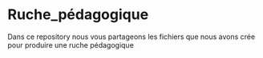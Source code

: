 # Ruche_pédagogique

Dans ce repository nous vous partageons les fichiers que nous avons crée pour produire une ruche pédagogique
